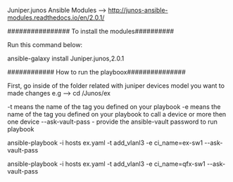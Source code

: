 
Juniper.junos Ansible Modules --> http://junos-ansible-modules.readthedocs.io/en/2.0.1/

################ To install the modules##########

Run this command below:

ansible-galaxy install Juniper.junos,2.0.1

############ How to run the playboox###############

First, go inside of the folder related with juniper devices model you want to made changes
e.g --> cd /Junos/ex

-t means the name of the tag you defined on your playbook
-e means the name of the tag you defined on your playbook to call a device or more then one device
--ask-vault-pass - provide the ansible-vault password to run playbook


ansible-playbook -i hosts ex.yaml -t add_vlanl3 -e ci_name=ex-sw1 --ask-vault-pass


ansible-playbook -i hosts ex.yaml -t add_vlanl3 -e ci_name=qfx-sw1 --ask-vault-pass
